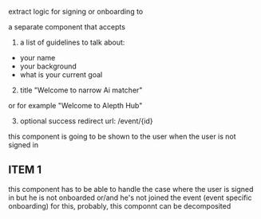 extract logic for signing or onboarding to 

a separate component that accepts

1. a list of guidelines to talk about:

- your name
- your background
- what is your current goal

2. title "Welcome to narrow Ai matcher"

or for example "Welcome to Alepth Hub"

3. optional success redirect url: /event/{id}

this component is going to be shown to the user when the user is not signed in 

## ITEM 1
this component has to be able to handle the case where the user is signed in but he is not onboarded or/and he's not joined the event (event specific onboarding)
for this, probably, this componnt can be decomposited 